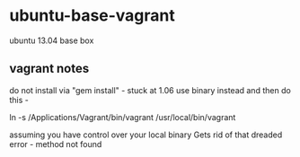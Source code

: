 ubuntu-base-vagrant
===================

ubuntu 13.04 base box

## vagrant notes

do not install via "gem install" - stuck at 1.06
use binary instead
 and then do this -

ln -s /Applications/Vagrant/bin/vagrant /usr/local/bin/vagrant

assuming you have control over your local binary
Gets rid of that dreaded error - method not found
